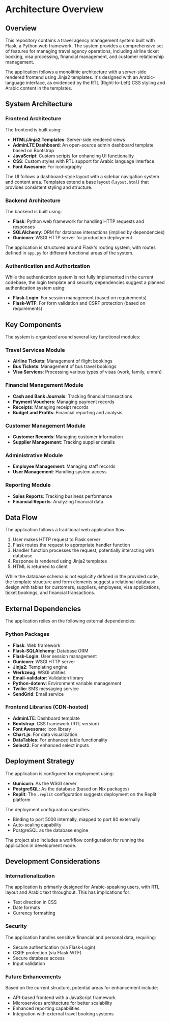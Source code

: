 # Architecture Overview

## Overview

This repository contains a travel agency management system built with Flask, a Python web framework. The system provides a comprehensive set of features for managing travel agency operations, including airline ticket booking, visa processing, financial management, and customer relationship management.

The application follows a monolithic architecture with a server-side rendered frontend using Jinja2 templates. It's designed with an Arabic-language interface, as evidenced by the RTL (Right-to-Left) CSS styling and Arabic content in the templates.

## System Architecture

### Frontend Architecture

The frontend is built using:
- **HTML/Jinja2 Templates**: Server-side rendered views
- **AdminLTE Dashboard**: An open-source admin dashboard template based on Bootstrap
- **JavaScript**: Custom scripts for enhancing UI functionality
- **CSS**: Custom styles with RTL support for Arabic language interface
- **Font Awesome**: For iconography

The UI follows a dashboard-style layout with a sidebar navigation system and content area. Templates extend a base layout (`layout.html`) that provides consistent styling and structure.

### Backend Architecture

The backend is built using:
- **Flask**: Python web framework for handling HTTP requests and responses
- **SQLAlchemy**: ORM for database interactions (implied by dependencies)
- **Gunicorn**: WSGI HTTP server for production deployment

The application is structured around Flask's routing system, with routes defined in `app.py` for different functional areas of the system.

### Authentication and Authorization

While the authentication system is not fully implemented in the current codebase, the login template and security dependencies suggest a planned authentication system using:
- **Flask-Login**: For session management (based on requirements)
- **Flask-WTF**: For form validation and CSRF protection (based on requirements)

## Key Components

The system is organized around several key functional modules:

### Travel Services Module
- **Airline Tickets**: Management of flight bookings
- **Bus Tickets**: Management of bus travel bookings
- **Visa Services**: Processing various types of visas (work, family, umrah)

### Financial Management Module
- **Cash and Bank Journals**: Tracking financial transactions
- **Payment Vouchers**: Managing payment records
- **Receipts**: Managing receipt records
- **Budget and Profits**: Financial reporting and analysis

### Customer Management Module
- **Customer Records**: Managing customer information
- **Supplier Management**: Tracking supplier details

### Administrative Module
- **Employee Management**: Managing staff records
- **User Management**: Handling system access

### Reporting Module
- **Sales Reports**: Tracking business performance
- **Financial Reports**: Analyzing financial data

## Data Flow

The application follows a traditional web application flow:

1. User makes HTTP request to Flask server
2. Flask routes the request to appropriate handler function
3. Handler function processes the request, potentially interacting with database
4. Response is rendered using Jinja2 templates
5. HTML is returned to client

While the database schema is not explicitly defined in the provided code, the template structure and form elements suggest a relational database design with tables for customers, suppliers, employees, visa applications, ticket bookings, and financial transactions.

## External Dependencies

The application relies on the following external dependencies:

### Python Packages
- **Flask**: Web framework
- **Flask-SQLAlchemy**: Database ORM
- **Flask-Login**: User session management
- **Gunicorn**: WSGI HTTP server
- **Jinja2**: Templating engine
- **Werkzeug**: WSGI utilities
- **Email-validator**: Validation library
- **Python-dotenv**: Environment variable management
- **Twilio**: SMS messaging service
- **SendGrid**: Email service

### Frontend Libraries (CDN-hosted)
- **AdminLTE**: Dashboard template
- **Bootstrap**: CSS framework (RTL version)
- **Font Awesome**: Icon library
- **Chart.js**: For data visualization
- **DataTables**: For enhanced table functionality
- **Select2**: For enhanced select inputs

## Deployment Strategy

The application is configured for deployment using:

- **Gunicorn**: As the WSGI server
- **PostgreSQL**: As the database (based on Nix packages)
- **Replit**: The `.replit` configuration suggests deployment on the Replit platform

The deployment configuration specifies:
- Binding to port 5000 internally, mapped to port 80 externally
- Auto-scaling capability
- PostgreSQL as the database engine

The project also includes a workflow configuration for running the application in development mode.

## Development Considerations

### Internationalization
The application is primarily designed for Arabic-speaking users, with RTL layout and Arabic text throughout. This has implications for:
- Text direction in CSS
- Date formats
- Currency formatting

### Security
The application handles sensitive financial and personal data, requiring:
- Secure authentication (via Flask-Login)
- CSRF protection (via Flask-WTF)
- Secure database access
- Input validation

### Future Enhancements
Based on the current structure, potential areas for enhancement include:
- API-based frontend with a JavaScript framework
- Microservices architecture for better scalability
- Enhanced reporting capabilities
- Integration with external travel booking systems